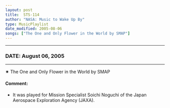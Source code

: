 ```yaml
---
layout: post
title:  STS-114
author: "NASA: Music to Wake Up By"
type: MusicPlaylist
date_modified: 2005-08-06
songs: ["The One and Only Flower in the World by SMAP"]
---
```


----
### DATE: August 06, 2005
----
✷ The One and Only Flower in the World by SMAP

#### Comment:
* It was played for Mission Specialist Soichi Noguchi of the Japan Aerospace Exploration Agency (JAXA).



<br/>
<center>
	<a target="_blank"
	   href="https://twitter.com/intent/tweet?hashtags=Space,NASA,Playlist,NASAWakeupCalls,SpaceProgram&text={{ page.author}}, '{{ page.songs.first }}' {{ page.title }}, {{ page.date | date: '%B %d, %Y' }}. {{ site.url }}{{ page.url }}&via=nasawakeupcalls"><i class="fab fa-twitter" alt="Tweet this page" style="font-size: 1.3em;"></i></a>
	&nbsp; 	<i class="fas fa-user-astronaut" style="font-size: 1.5em;"></i> &nbsp;
    <a type="amzn" search="'The One and Only Flower in the World by SMAP'" category="popular music">
    <i class="fab fa-amazon" style="font-size: 1.3em;"></i></a>
</center>
